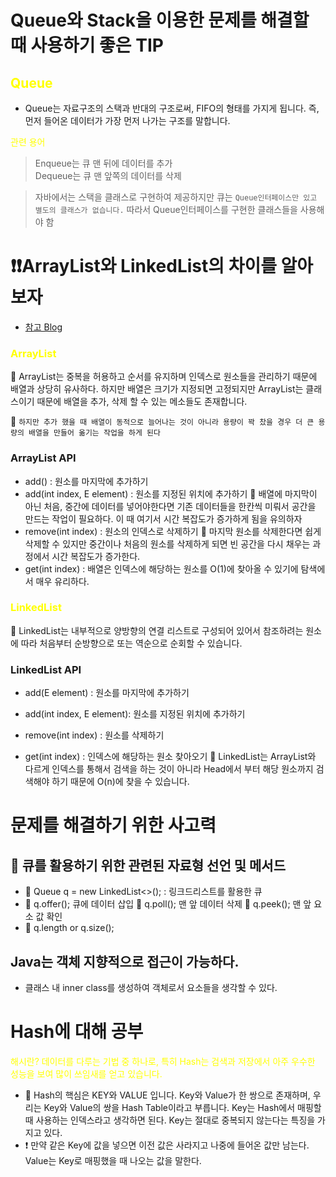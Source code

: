 # Queue와 Stack을 이용한 문제를 해결할 때 사용하기 좋은 TIP

## <span style="color:yellow">Queue</span>

- Queue는 자료구조의 스택과 반대의 구조로써, FIFO의 형태를 가지게 됩니다. 즉, 먼저 들어온 데이터가 가장 먼저 나가는 구조를 말합니다.

<span style="color:yellow">관련 용어</span>

> Enqueue는 큐 맨 뒤에 데이터를 추가 <br>Dequeue는 큐 맨 앞쪽의 데이터를 삭제

> 자바에서는 스택을 클래스로 구현하여 제공하지만 큐는 `Queue인터페이스만 있고 별도의 클래스가 없습니다.` 따라서 Queue인터페이스를 구현한 클래스들을 사용해야 함

# ❗️❗️ArrayList와 LinkedList의 차이를 알아보자

- [참고 Blog](https://devlog-wjdrbs96.tistory.com/64)

### <span style="color:yellow">ArrayList</span>

📌 ArrayList는 중복을 허용하고 순서를 유지하며 인덱스로 원소들을 관리하기 때문에 배열과 상당히 유사하다. 하지만 배열은 크기가 지정되면 고정되지만 ArrayList는 클래스이기 때문에 배열을 추가, 삭제 할 수 있는 메소들도 존재합니다.

📌 `하지만 추가 했을 때 배열이 동적으로 늘어나는 것이 아니라 용량이 꽉 찼을 경우 더 큰 용량의 배열을 만들어 옮기는 작업을 하게 된다`

### ArrayList API

- add() : 원소를 마지막에 추가하기
- add(int index, E element) : 원소를 지정된 위치에 추가하기
  📝 배열에 마지막이 아닌 처음, 중간에 데이터를 넣어야한다면 기존 데이터들을 한칸씩 미뤄서 공간을 만드는 작업이 필요하다. 이 때 여기서 시간 복잡도가 증가하게 됨을 유의하자
- remove(int index) : 원소의 인덱스로 삭제하기
  📝 마지막 원소를 삭제한다면 쉽게 삭제할 수 있지만 중간이나 처음의 원소를 삭제하게 되면 빈 공간을 다시 채우는 과정에서 시간 복잡도가 증가한다.
- get(int index) : 배열은 인덱스에 해당하는 원소를 O(1)에 찾아올 수 있기에 탐색에서 매우 유리하다.

### <span style="color:yellow">LinkedList</span>

📌 LinkedList는 내부적으로 양방향의 연결 리스트로 구성되어 있어서 참조하려는 원소에 따라 처음부터 순방향으로 또는 역순으로 순회할 수 있습니다.

### LinkedList API

- add(E element) : 원소를 마지막에 추가하기
- add(int index, E element): 원소를 지정된 위치에 추가하기

- remove(int index) : 원소를 삭제하기

- get(int index) : 인덱스에 해당하는 원소 찾아오기
  📝 LinkedList는 ArrayList와 다르게 인덱스를 통해서 검색을 하는 것이 아니라 Head에서 부터 해당 원소까지 검색해야 하기 때문에 O(n)에 찾을 수 있습니다.

# 문제를 해결하기 위한 사고력

## 📌 큐를 활용하기 위한 관련된 자료형 선언 및 메서드

- 📝 Queue<Integer> q = new LinkedList<>(); : 링크드리스트를 활용한 큐
- 📌 q.offer(); 큐에 데이터 삽입 📌 q.poll(); 맨 앞 데이터 삭제 📌 q.peek(); 맨 앞 요소 값 확인
- 📌 q.length or q.size();

## Java는 객체 지향적으로 접근이 가능하다.

- 클래스 내 inner class를 생성하여 객체로서 요소들을 생각할 수 있다.

# Hash에 대해 공부

<span style="color : yellow">해시란? 데이터를 다루는 기법 중 하나로, 특히 Hash는 검색과 저장에서 아주 우수한 성능을 보여 많이 쓰임새를 얻고 있습니다.</span>

- 🔴 Hash의 핵심은 KEY와 VALUE 입니다. Key와 Value가 한 쌍으로 존재하며, 우리는 Key와 Value의 쌍을 Hash Table이라고 부릅니다. Key는 Hash에서 매핑할 때 사용하는 인덱스라고 생각하면 된다. Key는 절대로 중복되지 않는다는 특징을 가지고 있다.
- ❗️ 만약 같은 Key에 값을 넣으면 이전 값은 사라지고 나중에 들어온 값만 남는다. Value는 Key로 매핑했을 때 나오는 값을 말한다.
